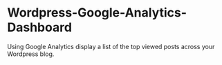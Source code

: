 # Wordpress-Google-Analytics-Dashboard

Using Google Analytics display a list of the top viewed posts across your Wordpress blog.
